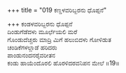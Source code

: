 +++
title = "019 ಕಣ್ಡಳವರಿಬ್ಬರನು ಧೊಪ್ಪನೆ"

+++
ಕಂಡಳವರಿಬ್ಬರನು ಧೊಪ್ಪನೆ  
ದಿಂಡುಗೆಡೆದಳು ಮೂರ್ಛೆಯಲಿ ಮರೆ  
ಗೊಂಡುದೆಚ್ಚರು ಮಾದ್ರಿ ಮಿಗೆ ಹಲುಬಿದಳು ಗೋಳಿಡುತ   
ಚಂಡಿಕೆಗಳಲ್ಲಾಡೆ ಹರಿದರು  
ಪಾಂಡುನಂದನರೈವರೀತನ  
ಕಂಡು ಹಾಯೆಂದೊರಲಿ ಹೊರಳಿದರವನಿಪನ ಮೇಲೆ      ॥19॥